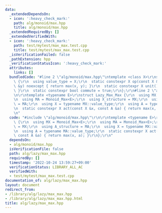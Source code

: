 ```yaml
---
data:
  _extendedDependsOn:
  - icon: ':heavy_check_mark:'
    path: alg/monoid/max.hpp
    title: alg/monoid/max.hpp
  _extendedRequiredBy: []
  _extendedVerifiedWith:
  - icon: ':heavy_check_mark:'
    path: test/mytest/max_max.test.cpp
    title: test/mytest/max_max.test.cpp
  _isVerificationFailed: false
  _pathExtension: hpp
  _verificationStatusIcon: ':heavy_check_mark:'
  attributes:
    links: []
  bundledCode: "#line 2 \"alg/monoid/max.hpp\"\ntemplate <class X>\r\nstruct Monoid_Max\
    \ {\r\n  using value_type = X;\r\n  static constexpr X op(const X &x, const X\
    \ &y) noexcept { return max(x, y); }\r\n  static constexpr X unit() { return numeric_limits<X>::lowest();\
    \ }\r\n  static constexpr bool commute = true;\r\n};\r\n#line 2 \"alg/lazy/max_max.hpp\"\
    \n\r\ntemplate <typename E>\r\nstruct Lazy_Max_Max {\r\n  using MX = Monoid_Max<E>;\r\
    \n  using MA = Monoid_Max<E>;\r\n  using X_structure = MX;\r\n  using A_structure\
    \ = MA;\r\n  using X = typename MX::value_type;\r\n  using A = typename MA::value_type;\r\
    \n  static constexpr X act(const X &x, const A &a) { return max(x, a); }\r\n};\r\
    \n"
  code: "#include \"alg/monoid/max.hpp\"\r\n\r\ntemplate <typename E>\r\nstruct Lazy_Max_Max\
    \ {\r\n  using MX = Monoid_Max<E>;\r\n  using MA = Monoid_Max<E>;\r\n  using X_structure\
    \ = MX;\r\n  using A_structure = MA;\r\n  using X = typename MX::value_type;\r\
    \n  using A = typename MA::value_type;\r\n  static constexpr X act(const X &x,\
    \ const A &a) { return max(x, a); }\r\n};\r\n"
  dependsOn:
  - alg/monoid/max.hpp
  isVerificationFile: false
  path: alg/lazy/max_max.hpp
  requiredBy: []
  timestamp: '2022-10-24 13:59:27+09:00'
  verificationStatus: LIBRARY_ALL_AC
  verifiedWith:
  - test/mytest/max_max.test.cpp
documentation_of: alg/lazy/max_max.hpp
layout: document
redirect_from:
- /library/alg/lazy/max_max.hpp
- /library/alg/lazy/max_max.hpp.html
title: alg/lazy/max_max.hpp
---
```

